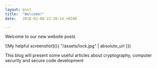 ```yaml
---
layout: post
title:  "Welcome!"
date:   2018-03-08 22:20:14 +0100

---
```

Welcome to our new website posts


![My helpful screenshot]({{ "/assets/lock.jpg" | absolute_url }}) 


This blog will present some useful articles about cryptography, computer security and secure code development
